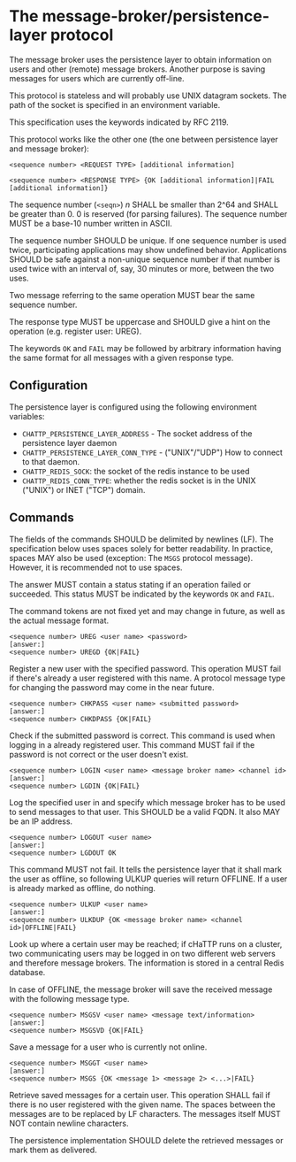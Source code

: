 # The message-broker/persistence-layer protocol

The message broker uses the persistence layer to obtain information
on users and other (remote) message brokers. Another purpose is saving messages
for users which are currently off-line.

This protocol is stateless and will probably use UNIX datagram sockets. The path of
the socket is specified in an environment variable.

This specification uses the keywords indicated by RFC 2119.

This protocol works like the other one (the one between persistence layer and message broker):

    <sequence number> <REQUEST TYPE> [additional information]

    <sequence number> <RESPONSE TYPE> {OK [additional information]|FAIL [additional information]}

The sequence number (`<seqn>`) *n* SHALL be smaller than 2^64 and SHALL be greater than 0. 0 is reserved (for parsing failures).
The sequence number MUST be a base-10 number written in ASCII.

The sequence number SHOULD be unique. If one sequence number is used twice, participating applications may show
undefined behavior. Applications SHOULD be safe against a non-unique sequence number if that number is used
twice with an interval of, say, 30 minutes or more, between the two uses.

Two message referring to the same operation MUST bear the same sequence number.

The response type MUST be uppercase and SHOULD give a hint on the operation (e.g. register user: UREG).

The keywords `OK` and `FAIL` may be followed by arbitrary information having the same format for all messages with
a given response type.

## Configuration

The persistence layer is configured using the following environment variables:

* `CHATTP_PERSISTENCE_LAYER_ADDRESS` - The socket address of the persistence layer daemon
* `CHATTP_PERSISTENCE_LAYER_CONN_TYPE` - ("UNIX"/"UDP") How to connect to that daemon.
* `CHATTP_REDIS_SOCK`: the socket of the redis instance to be used
* `CHATTP_REDIS_CONN_TYPE`: whether the redis socket is in the UNIX ("UNIX") or INET ("TCP") domain.

## Commands

The fields of the commands SHOULD be delimited by newlines (LF). The specification below uses
spaces solely for better readability. In practice, spaces MAY also be used (exception: The `MSGS` protocol
message). However, it is recommended not to use spaces.

The answer MUST contain a status stating if an operation failed or succeeded. This status MUST be indicated
by the keywords `OK` and `FAIL`.

The command tokens are not fixed yet and may change in future, as well as the actual message format.

    <sequence number> UREG <user name> <password>
    [answer:]
    <sequence number> UREGD {OK|FAIL}

Register a new user with the specified password. This operation MUST fail if there's already a user registered
with this name. A protocol message type for changing the password may come in the near future.

    <sequence number> CHKPASS <user name> <submitted password>
    [answer:]
    <sequence number> CHKDPASS {OK|FAIL}

Check if the submitted password is correct. This command is used when logging in a already registered user. This command
MUST fail if the password is not correct or the user doesn't exist.

    <sequence number> LOGIN <user name> <message broker name> <channel id>
    [answer:]
    <sequence number> LGDIN {OK|FAIL}

Log the specified user in and specify which message broker has to be used to send messages to that user. This SHOULD
be a valid FQDN. It also MAY be an IP address.

    <sequence number> LOGOUT <user name>
    [answer:]
    <sequence number> LGDOUT OK

This command MUST not fail. It tells the persistence layer that it shall mark the user as offline, so following ULKUP
queries will return OFFLINE. If a user is already marked as offline, do nothing.

    <sequence number> ULKUP <user name>
    [answer:]
    <sequence number> ULKDUP {OK <message broker name> <channel id>|OFFLINE|FAIL}

Look up where a certain user may be reached; if cHaTTP runs on a cluster, two communicating users may be logged in
on two different web servers and therefore message brokers. The information is stored in a central Redis database.

In case of OFFLINE, the message broker will save the received message with the following message type.

    <sequence number> MSGSV <user name> <message text/information>
    [answer:]
    <sequence number> MSGSVD {OK|FAIL}

Save a message for a user who is currently not online.

    <sequence number> MSGGT <user name>
    [answer:]
    <sequence number> MSGS {OK <message 1> <message 2> <...>|FAIL}

Retrieve saved messages for a certain user. This operation SHALL fail if there is no user registered with the given name.
The spaces between the messages are to be replaced by LF characters. The messages itself MUST NOT contain newline characters.

The persistence implementation SHOULD delete the retrieved messages or mark them as delivered.

